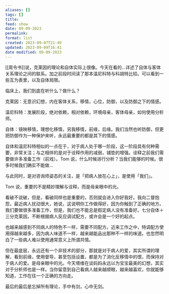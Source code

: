 ```yaml
---
aliases: []
tags: []
title: 
feed: show
date: 09-09-2023
permalink: 
format: list
created: 2023-09-07T21:49
updated: 2023-09-09T16:41
date modified: 09-09-2023
---
```

[[周令书]]说，克莱因的理论和自体实际上很像。今天在看的…详述了自体与客体关系理论之间的联系。加之前段时间读了那本温尼科特与科胡特比较。可以看到一些互为表里，以及自体局限。

临床上，我们到底在听什么？做什么？

克莱因：无意识幻想，内在客体关系，移情，心位，防御，以及防御之下的情感。

温尼科特：发展阶段，绝对依赖，相对依赖，环境母亲，客体母亲，如何使用分析师。

自体：镜映移情，理想化移情，另我移情，前缘，后缘。我们当然也听防御，但更把防御作为一种保护来听，永远最重要的都是其下的情感。

自体和温尼科特相似的一点在于，对于病人处于哪一阶段，这一阶段具有何种需要，非常关注；与之相伴的是对于诠释作用的减弱，铺垫的增强。诠释之前我们需要做许多准备工作（前戏）。Tom 说，什么时候进行分析？当我们能够的时候。很多时候我们确实不能做…

与此同时，是对咨询师姿态的关注，是「把病人放在心上」，是使用「我们」。

Tom 说，重要的不是精妙理解与诠释，而是母亲眼中的光。

看破不说破，但是，看破同样也是重要的，否则就会进入你好我好。我向二督抱怨，最近病人扰动很大，她说，这说明你工作做得好，因为你触到了正确的地方。我们要做很多准备工作，但是，我们也不能总是假定病人没有准备好。七分自体＋三分克莱因，不断根据病人反应调试配方，或许会是一个好的起点。

也越来越感到不同病人的特色不一样，需要不同配方。近来工作之中，特调配方使用得越来越多，因为病人味道不一样，越来越能品出那种不一样的味道。也忽然明白了一些病人难以使用通常意义上所谓共情。

但在最底层，永远还有一个非技术的部分，那就是对于病人的爱，其实所谓的理解，看到前缘，使用督导，甚至包括设置，都是为了消化反移情中的恨，而保持对于病人的爱。是母亲眼中的光。今天塔维在谈妈妈永远以为宝宝最美的幻想，其实对于分析师也是一样。当你留意到自己看病人越来越顺眼，越来越喜欢，你就能够知道，工作在往一个正确的方向走。

最后的最后是忘掉所有理论，手中有剑，心中无剑。